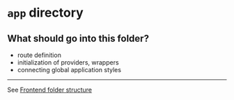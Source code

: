 # `app` directory

## What should go into this folder?

- route definition
- initialization of providers, wrappers
- connecting global application styles

---

See [Frontend folder structure](../../README.md)

